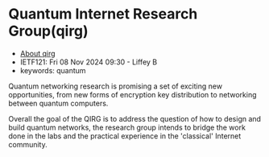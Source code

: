 # Quantum Internet Research Group(qirg)
* [About qirg](https://datatracker.ietf.org/group/qirg/about/)
* <IETFschedule>IETF121: Fri 08 Nov 2024 09:30 - Liffey B</IETFschedule>
* keywords: quantum

Quantum networking research is promising a set of exciting new opportunities, from new forms of encryption key distribution to networking between quantum computers.

Overall the goal of the QIRG is to address the question of how to design and build quantum networks, the research group intends to bridge the work done in the labs and the practical experience in the 'classical' Internet community. 